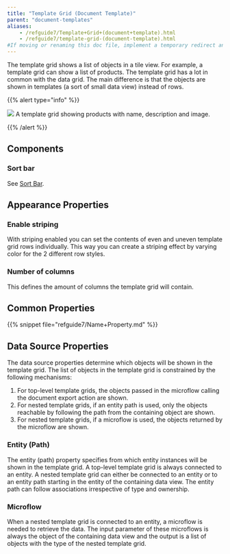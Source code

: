 ```yaml
---
title: "Template Grid (Document Template)"
parent: "document-templates"
aliases:
    - /refguide7/Template+Grid+(document+template).html
    - /refguide7/template-grid-(document-template).html
#If moving or renaming this doc file, implement a temporary redirect and let the respective team know they should update the URL in the product. See Mapping to Products for more details.
---
```



The template grid shows a list of objects in a tile view. For example, a template grid can show a list of products. The template grid has a lot in common with the data grid. The main difference is that the objects are shown in templates (a sort of small data view) instead of rows.

{{% alert type="info" %}}

![](attachments/819203/918137.png)
A template grid showing products with name, description and image.

{{% /alert %}}

## Components

### Sort bar

See [Sort Bar](sort-bar).

## Appearance Properties

### Enable striping

With striping enabled you can set the contents of even and uneven template grid rows individually. This way you can create a striping effect by varying color for the 2 different row styles.

### Number of columns

This defines the amount of columns the template grid will contain.

## Common Properties

{{% snippet file="refguide7/Name+Property.md" %}}

## Data Source Properties

The data source properties determine which objects will be shown in the template grid. The list of objects in the template grid is constrained by the following mechanisms:

1.  For top-level template grids, the objects passed in the microflow calling the document export action are shown.
2.  For nested template grids, if an entity path is used, only the objects reachable by following the path from the containing object are shown.
3.  For nested template grids, if a microflow is used, the objects returned by the microflow are shown.

### Entity (Path)

The entity (path) property specifies from which entity instances will be shown in the template grid. A top-level template grid is always connected to an entity. A nested template grid can either be connected to an entity or to an entity path starting in the entity of the containing data view. The entity path can follow associations irrespective of type and ownership.

### Microflow

When a nested template grid is connected to an entity, a microflow is needed to retrieve the data. The input parameter of these microflows is always the object of the containing data view and the output is a list of objects with the type of the nested template grid.
